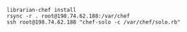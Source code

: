 


    librarian-chef install
    rsync -r . root@198.74.62.188:/var/chef       
    ssh root@198.74.62.188 "chef-solo -c /var/chef/solo.rb"

